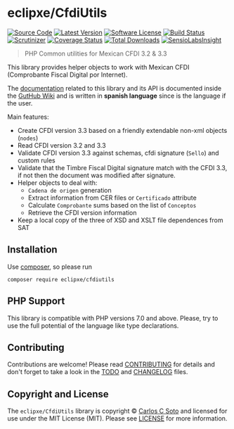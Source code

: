 # eclipxe/CfdiUtils

[![Source Code][badge-source]][source]
[![Latest Version][badge-release]][release]
[![Software License][badge-license]][license]
[![Build Status][badge-build]][build]
[![Scrutinizer][badge-quality]][quality]
[![Coverage Status][badge-coverage]][coverage]
[![Total Downloads][badge-downloads]][downloads]
[![SensioLabsInsight][badge-sensiolabs]][sensiolabs]

> PHP Common utilities for Mexican CFDI 3.2 & 3.3

This library provides helper objects to work with Mexican CFDI (Comprobante Fiscal Digital por Internet).

The [documentation] related to this library and its API is documented inside the [GutHub Wiki][documentation]
and is written in **spanish language** since is the language if the user.

Main features:
- Create CFDI version 3.3 based on a friendly extendable non-xml objects (`nodes`)
- Read CFDI version 3.2 and 3.3
- Validate CFDI version 3.3 against schemas, cfdi signature (`Sello`) and custom rules
- Validate that the Timbre Fiscal Digital signature match with the CFDI 3.3,
  if not then the document was modified after signature. 
- Helper objects to deal with:
    - `Cadena de origen` generation
    - Extract information from CER files or `Certificado` attribute
    - Calculate `Comprobante` sums based on the list of `Conceptos`
    - Retrieve the CFDI version information
- Keep a local copy of the three of XSD and XSLT file dependences from SAT


## Installation

Use [composer](https://getcomposer.org/), so please run
```shell
composer require eclipxe/cfdiutils
```


## PHP Support

This library is compatible with PHP versions 7.0 and above.
Please, try to use the full potential of the language like type declarations.


## Contributing

Contributions are welcome! Please read [CONTRIBUTING][] for details
and don't forget to take a look in the [TODO][] and [CHANGELOG][] files.


## Copyright and License

The `eclipxe/CfdiUtils` library is copyright © [Carlos C Soto](http://eclipxe.com.mx/)
and licensed for use under the MIT License (MIT). Please see [LICENSE][] for more information.


[contributing]: https://github.com/eclipxe13/CfdiUtils/blob/master/CONTRIBUTING.md
[changelog]: https://github.com/eclipxe13/CfdiUtils/blob/master/docs/CHANGELOG.md
[todo]: https://github.com/eclipxe13/CfdiUtils/blob/master/docs/TODO.md
[documentation]: https://github.com/eclipxe13/CfdiUtils/wiki

[source]: https://github.com/eclipxe13/CfdiUtils
[release]: https://github.com/eclipxe13/CfdiUtils/releases
[license]: https://github.com/eclipxe13/CfdiUtils/blob/master/LICENSE
[build]: https://travis-ci.org/eclipxe13/CfdiUtils?branch=master
[quality]: https://scrutinizer-ci.com/g/eclipxe13/CfdiUtils/
[sensiolabs]: https://insight.sensiolabs.com/projects/87975c73-2f3b-480a-8cce-e78b15986d7b
[coverage]: https://scrutinizer-ci.com/g/eclipxe13/CfdiUtils/code-structure/master/code-coverage
[downloads]: https://packagist.org/packages/eclipxe/CfdiUtils

[badge-source]: http://img.shields.io/badge/source-eclipxe13/CfdiUtils-blue.svg?style=flat-square
[badge-release]: https://img.shields.io/github/release/eclipxe13/CfdiUtils.svg?style=flat-square
[badge-license]: https://img.shields.io/badge/license-MIT-brightgreen.svg?style=flat-square
[badge-build]: https://img.shields.io/travis/eclipxe13/CfdiUtils/master.svg?style=flat-square
[badge-quality]: https://img.shields.io/scrutinizer/g/eclipxe13/CfdiUtils/master.svg?style=flat-square
[badge-sensiolabs]: https://insight.sensiolabs.com/projects/87975c73-2f3b-480a-8cce-e78b15986d7b/mini.png
[badge-coverage]: https://img.shields.io/scrutinizer/coverage/g/eclipxe13/CfdiUtils/master.svg?style=flat-square
[badge-downloads]: https://img.shields.io/packagist/dt/eclipxe/CfdiUtils.svg?style=flat-square
